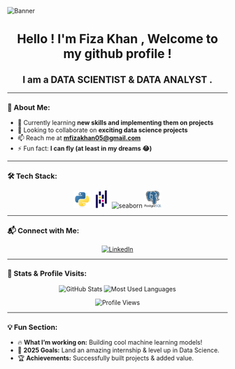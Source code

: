 ![Banner](https://codilime.com/img/header-backend-tools.png)
<h1 align="center">Hello ! I'm Fiza Khan , Welcome to my github profile ! </h1>
<h2 align='center'> I am a DATA SCIENTIST & DATA ANALYST . </h2>


---

### 🚀 About Me:
- 🌱 Currently learning **new skills and implementing them on projects**
- 👯 Looking to collaborate on **exciting data science projects**
- 📫 Reach me at **mfizakhan05@gmail.com**
- ⚡ Fun fact: **I can fly (at least in my dreams 😂)**

---

### 🛠 Tech Stack:
<p align="center">
  <img src="https://raw.githubusercontent.com/devicons/devicon/master/icons/python/python-original.svg" alt="python" width="40" height="40"/>
  <img src="https://raw.githubusercontent.com/devicons/devicon/master/icons/pandas/pandas-original.svg" alt="pandas" width="40" height="40"/>
  <img src="https://seaborn.pydata.org/_images/logo-mark-lightbg.svg" alt="seaborn" width="40" height="40"/>
  <img src="https://raw.githubusercontent.com/devicons/devicon/master/icons/postgresql/postgresql-original-wordmark.svg" alt="postgresql" width="40" height="40"/>
</p>

---

### 📬 Connect with Me:
<p align="center">
  <a href="https://linkedin.com/in/fiza-kha3n" target="_blank">
    <img align="center" src="https://img.shields.io/badge/LinkedIn-0A66C2?style=for-the-badge&logo=linkedin&logoColor=white" alt="LinkedIn" />
  </a>
</p>

---

### 🎯 Stats & Profile Visits:
<p align="center">
  <img src="https://github-readme-stats.vercel.app/api?username=yourusername&show_icons=true&theme=radical&hide_border=true" width="48%" alt="GitHub Stats"/>
  <img src="https://github-readme-stats.vercel.app/api/top-langs/?username=yourusername&layout=compact&theme=radical&hide_border=true" width="48%" alt="Most Used Languages"/>
</p>

<p align="center">
  <img src="https://komarev.com/ghpvc/?username=yourusername&label=Profile%20Views&color=blue&style=plastic" alt="Profile Views" />
</p>

---

### 💡 Fun Section:
- 🔥 **What I’m working on:** Building cool machine learning models!
- 🎯 **2025 Goals:** Land an amazing internship & level up in Data Science.
- 🏆 **Achievements:** Successfully built projects & added value.
